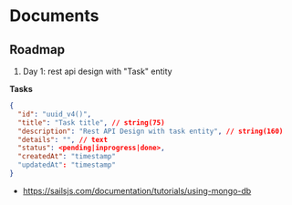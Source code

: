 # Documents

## Roadmap

1. Day 1: rest api design with "Task" entity

**Tasks**

```json
{
  "id": "uuid_v4()",
  "title": "Task title", // string(75)
  "description": "Rest API Design with task entity", // string(160)
  "details": "", // text
  "status": <pending|inprogress|done>,
  "createdAt": "timestamp"
  "updatedAt": "timestamp"
}
```

- https://sailsjs.com/documentation/tutorials/using-mongo-db
